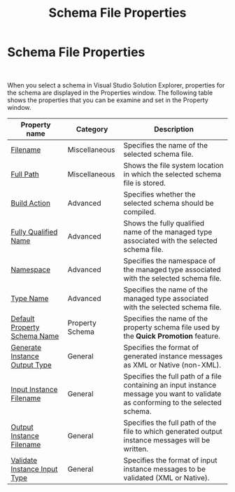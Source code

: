 ﻿---
title: Schema File Properties
TOCTitle: Schema File Properties
ms:assetid: c4f2236e-d11c-4327-b54a-3190dbf5959f
ms:mtpsurl: https://msdn.microsoft.com/en-us/library/Aa547891(v=BTS.80)
ms:contentKeyID: 51531160
ms.date: 08/30/2017
mtps_version: v=BTS.80
---

# Schema File Properties

 

When you select a schema in Visual Studio Solution Explorer, properties for the schema are displayed in the Properties window. The following table shows the properties that you can be examine and set in the Property window.

<table>
<thead>
<tr class="header">
<th>Property name</th>
<th>Category</th>
<th>Description</th>
</tr>
</thead>
<tbody>
<tr class="odd">
<td><a href="filename-schema-item-property.md">Filename</a></td>
<td>Miscellaneous</td>
<td>Specifies the name of the selected schema file.</td>
</tr>
<tr class="even">
<td><a href="full-path-schema-item-property.md">Full Path</a></td>
<td>Miscellaneous</td>
<td>Shows the file system location in which the selected schema file is stored.</td>
</tr>
<tr class="odd">
<td><a href="build-action-schema-item-property.md">Build Action</a></td>
<td>Advanced</td>
<td>Specifies whether the selected schema should be compiled.</td>
</tr>
<tr class="even">
<td><a href="fully-qualified-name-schema-item-property.md">Fully Qualified Name</a></td>
<td>Advanced</td>
<td>Shows the fully qualified name of the managed type associated with the selected schema file.</td>
</tr>
<tr class="odd">
<td><a href="namespace-schema-item-property.md">Namespace</a></td>
<td>Advanced</td>
<td>Specifies the namespace of the managed type associated with the selected schema file.</td>
</tr>
<tr class="even">
<td><a href="type-name-schema-item-property.md">Type Name</a></td>
<td>Advanced</td>
<td>Specifies the name of the managed type associated with the selected schema file.</td>
</tr>
<tr class="odd">
<td><a href="default-property-schema-name-schema-file-property.md">Default Property Schema Name</a></td>
<td>Property Schema</td>
<td>Specifies the name of the property schema file used by the <strong>Quick Promotion</strong> feature.</td>
</tr>
<tr class="even">
<td><a href="generate-instance-output-type-schema-file-property.md">Generate Instance Output Type</a></td>
<td>General</td>
<td>Specifies the format of generated instance messages as XML or Native (non-XML).</td>
</tr>
<tr class="odd">
<td><a href="input-instance-filename-schema-file-property.md">Input Instance Filename</a></td>
<td>General</td>
<td>Specifies the full path of a file containing an input instance message you want to validate as conforming to the selected schema.</td>
</tr>
<tr class="even">
<td><a href="output-instance-filename-schema-file-property.md">Output Instance Filename</a></td>
<td>General</td>
<td>Specifies the full path of the file to which generated output instance messages will be written.</td>
</tr>
<tr class="odd">
<td><a href="validate-instance-input-type-schema-file-property.md">Validate Instance Input Type</a></td>
<td>General</td>
<td>Specifies the format of input instance messages to be validated (XML or Native).</td>
</tr>
</tbody>
</table>

